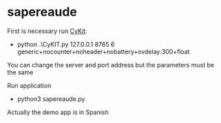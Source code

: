 # sapereaude

First is necessary run [CyKit](https://github.com/CymatiCorp/CyKit):

- python .\CyKIT.py 127.0.0.1 8765 6 generic+nocounter+noheader+nobattery+ovdelay:300+float

You can change the server and port address but the parameters must be the same

Run application

- python3 sapereaude.py

Actually the demo app is in Spanish
